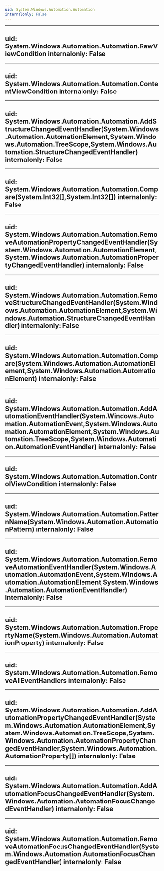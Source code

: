 ```yaml
---
uid: System.Windows.Automation.Automation
internalonly: False
---
```


---
uid: System.Windows.Automation.Automation.RawViewCondition
internalonly: False
---

---
uid: System.Windows.Automation.Automation.ContentViewCondition
internalonly: False
---

---
uid: System.Windows.Automation.Automation.AddStructureChangedEventHandler(System.Windows.Automation.AutomationElement,System.Windows.Automation.TreeScope,System.Windows.Automation.StructureChangedEventHandler)
internalonly: False
---

---
uid: System.Windows.Automation.Automation.Compare(System.Int32[],System.Int32[])
internalonly: False
---

---
uid: System.Windows.Automation.Automation.RemoveAutomationPropertyChangedEventHandler(System.Windows.Automation.AutomationElement,System.Windows.Automation.AutomationPropertyChangedEventHandler)
internalonly: False
---

---
uid: System.Windows.Automation.Automation.RemoveStructureChangedEventHandler(System.Windows.Automation.AutomationElement,System.Windows.Automation.StructureChangedEventHandler)
internalonly: False
---

---
uid: System.Windows.Automation.Automation.Compare(System.Windows.Automation.AutomationElement,System.Windows.Automation.AutomationElement)
internalonly: False
---

---
uid: System.Windows.Automation.Automation.AddAutomationEventHandler(System.Windows.Automation.AutomationEvent,System.Windows.Automation.AutomationElement,System.Windows.Automation.TreeScope,System.Windows.Automation.AutomationEventHandler)
internalonly: False
---

---
uid: System.Windows.Automation.Automation.ControlViewCondition
internalonly: False
---

---
uid: System.Windows.Automation.Automation.PatternName(System.Windows.Automation.AutomationPattern)
internalonly: False
---

---
uid: System.Windows.Automation.Automation.RemoveAutomationEventHandler(System.Windows.Automation.AutomationEvent,System.Windows.Automation.AutomationElement,System.Windows.Automation.AutomationEventHandler)
internalonly: False
---

---
uid: System.Windows.Automation.Automation.PropertyName(System.Windows.Automation.AutomationProperty)
internalonly: False
---

---
uid: System.Windows.Automation.Automation.RemoveAllEventHandlers
internalonly: False
---

---
uid: System.Windows.Automation.Automation.AddAutomationPropertyChangedEventHandler(System.Windows.Automation.AutomationElement,System.Windows.Automation.TreeScope,System.Windows.Automation.AutomationPropertyChangedEventHandler,System.Windows.Automation.AutomationProperty[])
internalonly: False
---

---
uid: System.Windows.Automation.Automation.AddAutomationFocusChangedEventHandler(System.Windows.Automation.AutomationFocusChangedEventHandler)
internalonly: False
---

---
uid: System.Windows.Automation.Automation.RemoveAutomationFocusChangedEventHandler(System.Windows.Automation.AutomationFocusChangedEventHandler)
internalonly: False
---
